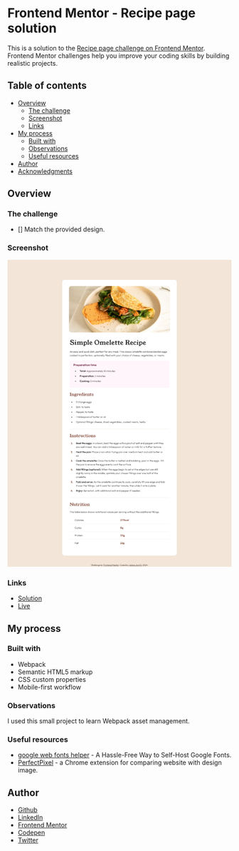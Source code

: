 # Frontend Mentor - Recipe page solution

This is a solution to the [Recipe page challenge on Frontend Mentor](https://www.frontendmentor.io/challenges/recipe-page-KiTsR8QQKm). Frontend Mentor challenges help you improve your coding skills by building realistic projects. 

## Table of contents

- [Overview](#overview)
  - [The challenge](#the-challenge)
  - [Screenshot](#screenshot)
  - [Links](#links)
- [My process](#my-process)
  - [Built with](#built-with)
  - [Observations](#obsevations)
  - [Useful resources](#useful-resources)
- [Author](#author)
- [Acknowledgments](#acknowledgments)

## Overview

### The challenge

- [] Match the provided design.

### Screenshot

![](./screenshot.png)


### Links

- [Solution](...)
- [Live](https://je-jo.github.io/fem-recipe-page/)

## My process

### Built with

- Webpack
- Semantic HTML5 markup
- CSS custom properties
- Mobile-first workflow

### Observations

I used this small project to learn Webpack asset management.


### Useful resources

- [google web fonts helper](https://gwfh.mranftl.com/fonts) - A Hassle-Free Way to Self-Host Google Fonts.
- [PerfectPixel](https://www.welldonecode.com/perfectpixel/) - a Chrome extension for comparing website with design image.

## Author

- [Github](https://github.com/je-jo)
- [LinkedIn](https://www.linkedin.com/in/jelena-jovicic/)
- [Frontend Mentor](https://www.frontendmentor.io/profile/je-jo)
- [Codepen](https://codepen.io/je-jo)
- [Twitter](https://twitter.com/jelena_jo_)